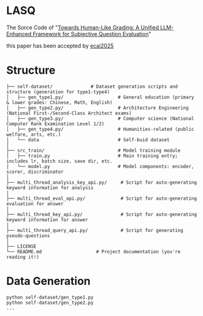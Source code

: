 # LASQ
The Sorce Code of "[Towards Human-Like Grading: A Unified LLM-Enhanced Framework for Subjective Question Evaluation](https://arxiv.org/abs/2510.07912)"
 
this paper has been accepted by [ecai2025](https://ecai2025.org/accepted-papers/)

# Structure

```text
├── self-dataset/              # Dataset generation scripts and structure (generation for type1-type4)
│   ├── gen_type1.py/                    # General education (primary & lower grades: Chinese, Math, English)
│   ├── gen_type2.py/                    # Architecture Engineering (National First-/Second-Class Architect exams)
│   ├── gen_type3.py/                    # Computer science (National Computer Rank Examination Level 1/2)
│   ├── gen_type4.py/                    # Humanities-related (public welfare, arts, etc.)  
│   └── data                             # Self-buid dataset
│
├── src_train/                           # Model training module
│   ├── train.py                         # Main training entry; includes lr, batch size, save dir, etc.
│   └── model.py                         # Model components: encoder, scorer, discriminator
│
├── multi_thread_analysis_key_api.py/     # Script for auto-generating keyword information for analysis
│
├── multi_thread_eval_api.py/             # Script for auto-generating evaluation for answer
│
├── multi_thread_key_api.py/              # Script for auto-generating keyword information for answer
│
├── multi_thread_query_api.py/            # Script for generating pseudo-questions
│
├── LICENSE
└── README.md                    # Project documentation (you're reading it!)
```

# Data Generation

```text
python self-dataset/gen_type1.py
python self-dataset/gen_type2.py
...
```

